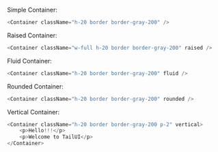 Simple Container:

```js
<Container className="h-20 border border-gray-200" />
```

Raised Container:

```js
<Container className="w-full h-20 border border-gray-200" raised />
```


Fluid Container:

```js
<Container className="h-20 border border-gray-200" fluid />
```

Rounded Container:

```js
<Container className="h-20 border border-gray-200" rounded />
```

Vertical Container:

```js
<Container className="h-20 border border-gray-200 p-2" vertical>
    <p>Hello!!!</p>
    <p>Welcome to TailUI</p>
</Container>
```


